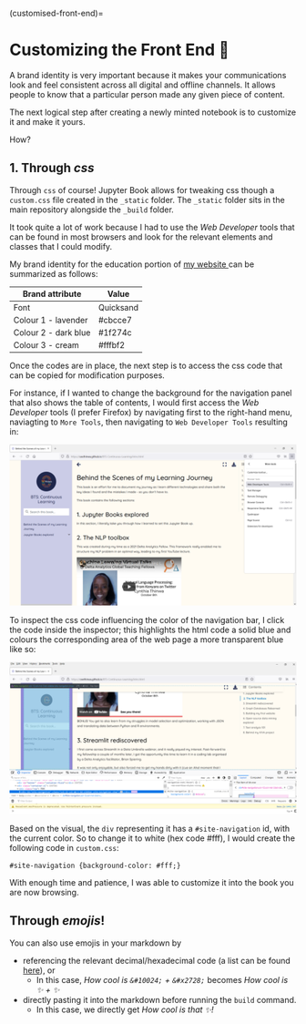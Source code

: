 (customised-front-end)=
# Customizing the Front End 🌼

A brand identity is very important because it makes
your communications look and feel consistent across
all digital and offline channels. It allows people
to know that a particular person made any given piece
of content.

The next logical step after creating a newly minted
notebook is to customize it and make it yours.

How?

## 1. Through *css*

Through `css` of course! Jupyter Book allows for
tweaking css though a `custom.css` file created in the
`_static` folder. The `_static` folder sits in the main
repository alongside the `_build` folder.

It took quite a lot of work because I had to use the *Web
Developer* tools that can be found in most browsers and look
for the relevant elements and classes that I could modify.

My brand identity for the education portion of 
<a href='https://ceethinwa.github.io/education.html'>my website
</a> can be summarized as follows:

| Brand attribute      | Value     |
|----------------------|-----------|
| Font                 | Quicksand |
| Colour 1 - lavender  | #cbcce7   |
| Colour 2 - dark blue | #1f274c   |
| Colour 3 - cream     | #fffbf2   |

Once the codes are in place, the next step is to access the css
code that can be copied for modification purposes.

For instance, if I wanted to change the background for the
navigation panel that also shows the table of contents, I would
first access the *Web Developer* tools (I prefer Firefox)
by navigating first to the right-hand menu, naviagting to `More
Tools`, then navigating to `Web Developer Tools` resulting in:

![web1](./images/img9.png)

To inspect the css code influencing the color of the navigation
bar, I click the code inside the inspector; this highlights
the html code a solid blue and colours the corresponding area of the web
page a more transparent blue like so:

![web2](./images/img10.png)

Based on the visual, the `div` representing it has a 
`#site-navigation` id, with the current color. So to change it
to white (hex code #fff), I would create the following code in
`custom.css`:

```
#site-navigation {background-color: #fff;}
```

With enough time and patience, I was able to customize it into
the book you are now browsing.

## Through *emojis*!

You can also use emojis in your markdown by
* referencing the relevant decimal/hexadecimal code (a list can be found <a href='https://www.w3schools.com/charsets/ref_emoji.asp'> here</a>), or
  * In this case, *How cool is `&#10024;` + `&#x2728;`* becomes *How cool is &#10024; + &#x2728;* 
* directly pasting it into the markdown before running the `build` command.
  * In this case, we directly get *How cool is that ✨!* 


<br>
